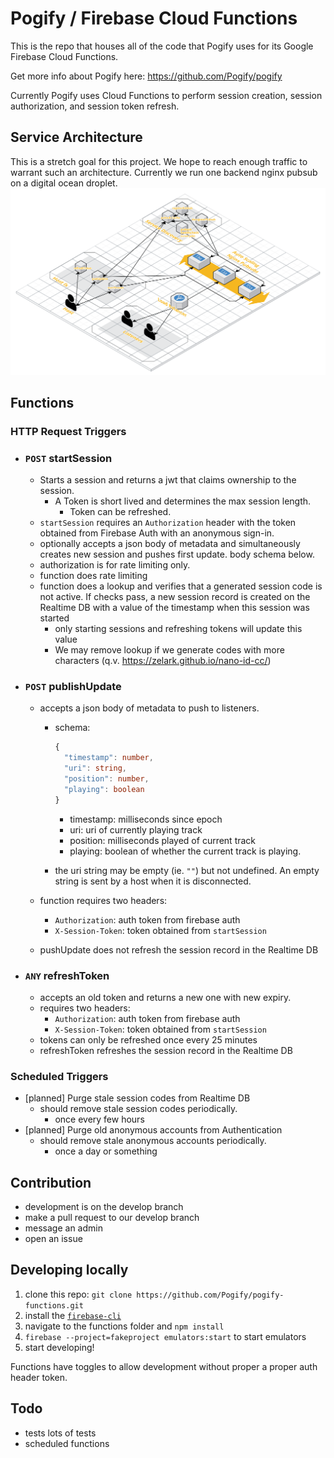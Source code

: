# Pogify / Firebase Cloud Functions

This is the repo that houses all of the code that Pogify uses for its Google Firebase Cloud Functions.

Get more info about Pogify here: https://github.com/Pogify/pogify

Currently Pogify uses Cloud Functions to perform session creation, session authorization, and session token refresh.

## Service Architecture

This is a stretch goal for this project. We hope to reach enough traffic to warrant such an architecture. Currently we run one backend nginx pubsub on a digital ocean droplet.
![logo](Pogify_Architecture-v1.png)

## Functions

### HTTP Request Triggers

- ### `POST` startSession

  - Starts a session and returns a jwt that claims ownership to the session.
    - A Token is short lived and determines the max session length.
      - Token can be refreshed.
  - `startSession` requires an `Authorization` header with the token obtained from Firebase Auth with an anonymous sign-in.
  - optionally accepts a json body of metadata and simultaneously creates new session and pushes first update. body schema below.
  - authorization is for rate limiting only.
  - function does rate limiting
  - function does a lookup and verifies that a generated session code is not active. If checks pass, a new session record is created on the Realtime DB with a value of the timestamp when this session was started
    - only starting sessions and refreshing tokens will update this value
    - We may remove lookup if we generate codes with more characters (q.v. https://zelark.github.io/nano-id-cc/)

- ### `POST` publishUpdate

  - accepts a json body of metadata to push to listeners.

    - schema:

      ```typescript
      {
        "timestamp": number,
        "uri": string,
        "position": number,
        "playing": boolean
      }
      ```

      - timestamp: milliseconds since epoch
      - uri: uri of currently playing track
      - position: milliseconds played of current track
      - playing: boolean of whether the current track is playing.

    - the uri string may be empty (ie. `""`) but not undefined. An empty string is sent by a host when it is disconnected.

  - function requires two headers:
    - `Authorization`: auth token from firebase auth
    - `X-Session-Token`: token obtained from `startSession`
  - pushUpdate does not refresh the session record in the Realtime DB

- ### `ANY` refreshToken
  - accepts an old token and returns a new one with new expiry.
  - requires two headers:
    - `Authorization`: auth token from firebase auth
    - `X-Session-Token`: token obtained from `startSession`
  - tokens can only be refreshed once every 25 minutes
  - refreshToken refreshes the session record in the Realtime DB

### Scheduled Triggers

- [planned] Purge stale session codes from Realtime DB
  - should remove stale session codes periodically.
    - once every few hours
- [planned] Purge old anonymous accounts from Authentication
  - should remove stale anonymous accounts periodically.
    - once a day or something

## Contribution

- development is on the develop branch
- make a pull request to our develop branch
- message an admin
- open an issue

## Developing locally

1. clone this repo: `git clone https://github.com/Pogify/pogify-functions.git`
1. install the [`firebase-cli`](https://firebase.google.com/docs/cli)
1. navigate to the functions folder and `npm install`
1. `firebase --project=fakeproject emulators:start` to start emulators
1. start developing!

Functions have toggles to allow development without proper a proper auth header token.

## Todo

- tests lots of tests
- scheduled functions
